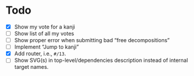 # Todo

- [x] Show my vote for a kanji
- [ ] Show list of all my votes
- [ ] Show proper error when submitting bad “free decompositions”
- [ ] Implement “Jump to kanji”
- [x] Add router, i.e., `#/13`.
- [ ] Show SVG(s) in top-level/dependencies description instead of internal target names.
